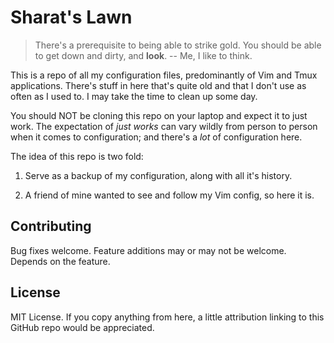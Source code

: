 # Sharat's Lawn

> There's a prerequisite to being able to strike gold. You should be able to get down and dirty, and **look**.
> -- Me, I like to think.

This is a repo of all my configuration files, predominantly of Vim and Tmux applications. There's stuff in here that's
quite old and that I don't use as often as I used to. I may take the time to clean up some day.

You should NOT be cloning this repo on your laptop and expect it to just work. The expectation of *just works* can vary
wildly from person to person when it comes to configuration; and there's a *lot* of configuration here.

The idea of this repo is two fold:

1. Serve as a backup of my configuration, along with all it's history.

1. A friend of mine wanted to see and follow my Vim config, so here it is.

## Contributing

Bug fixes welcome. Feature additions may or may not be welcome. Depends on the feature.

## License

MIT License. If you copy anything from here, a little attribution linking to this GitHub repo would be appreciated.
